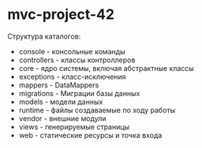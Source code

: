 # mvc-project-42
Структура каталогов:

* console - консольные команды
* controllers - классы контроллеров
* core - ядро системы, включая абстрактные классы
* exceptions - класс-исключения
* mappers - DataMappers
* migrations - Миграции базы данных
* models - модели данных
* runtime - файлы создаваемые по ходу работы
* vendor - внешние модули
* views - генерируемые страницы
* web - статические ресурсы и точка входа
